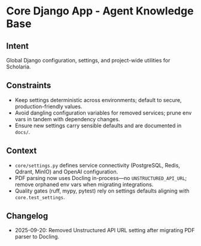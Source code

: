 # Core Django App - Agent Knowledge Base

## Intent

Global Django configuration, settings, and project-wide utilities for Scholaria.

## Constraints

- Keep settings deterministic across environments; default to secure, production-friendly values.
- Avoid dangling configuration variables for removed services; prune env vars in tandem with dependency changes.
- Ensure new settings carry sensible defaults and are documented in `docs/`.

## Context

- `core/settings.py` defines service connectivity (PostgreSQL, Redis, Qdrant, MinIO) and OpenAI configuration.
- PDF parsing now uses Docling in-process—no `UNSTRUCTURED_API_URL`; remove orphaned env vars when migrating integrations.
- Quality gates (ruff, mypy, pytest) rely on settings defaults aligning with `core.test_settings`.

## Changelog

- 2025-09-20: Removed Unstructured API URL setting after migrating PDF parser to Docling.
